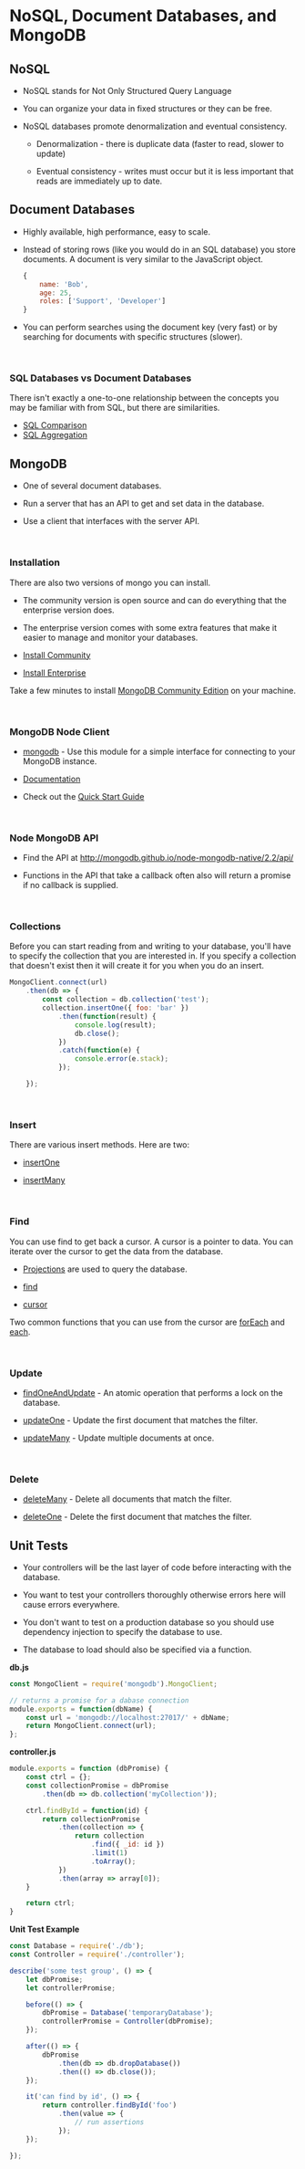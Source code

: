 # NoSQL, Document Databases, and MongoDB

## NoSQL

- NoSQL stands for Not Only Structured Query Language

- You can organize your data in fixed structures or they can be free.

- NoSQL databases promote denormalization and eventual consistency.

    - Denormalization - there is duplicate data (faster to read, slower to update)

    - Eventual consistency - writes must occur but it is less important that reads are immediately up to date.

## Document Databases

- Highly available, high performance, easy to scale.

- Instead of storing rows (like you would do in an SQL database) you store documents. A document is very similar to the JavaScript object.

    ```js
    {
        name: 'Bob',
        age: 25,
        roles: ['Support', 'Developer']
    }
    ```

- You can perform searches using the document key (very fast) or by searching for documents with specific structures (slower).

<br>

### SQL Databases vs Document Databases

There isn't exactly a one-to-one relationship between the concepts you may be familiar with from SQL, but there are similarities.

- [SQL Comparison](https://docs.mongodb.org/manual/reference/sql-comparison/)
- [SQL Aggregation](https://docs.mongodb.org/manual/reference/sql-aggregation-comparison/)

## MongoDB

- One of several document databases.

- Run a server that has an API to get and set data in the database.

- Use a client that interfaces with the server API.

<br>

### Installation

There are also two versions of mongo you can install.

- The community version is open source and can do everything that the enterprise version does.

- The enterprise version comes with some extra features that make it easier to manage and monitor your databases.

- [Install Community](https://docs.mongodb.org/manual/administration/install-community/)

- [Install Enterprise](https://docs.mongodb.org/manual/administration/install-enterprise/)

Take a few minutes to install [MongoDB Community Edition](https://docs.mongodb.org/manual/administration/install-community/) on your machine.

<br>

### MongoDB Node Client

- [mongodb](https://www.npmjs.com/package/mongodb) - Use this module for a simple interface for connecting to your MongoDB instance.

- [Documentation](http://mongodb.github.io/node-mongodb-native/2.2/)

- Check out the [Quick Start Guide](http://mongodb.github.io/node-mongodb-native/2.2/quick-start/quick-start/)

<br>

### Node MongoDB API

- Find the API at http://mongodb.github.io/node-mongodb-native/2.2/api/

- Functions in the API that take a callback often also will return a promise if no callback is supplied.

<br>

### Collections

Before you can start reading from and writing to your database, you'll have to specify the collection that you are interested in. If you specify a collection that doesn't exist then it will create it for you when you do an insert.

```js
MongoClient.connect(url)
    .then(db => {
        const collection = db.collection('test');
        collection.insertOne({ foo: 'bar' })
            .then(function(result) {
                console.log(result);
                db.close();
            })
            .catch(function(e) {
                console.error(e.stack);
            });

    });
```

<br>

### Insert

There are various insert methods. Here are two:

- [insertOne](http://mongodb.github.io/node-mongodb-native/2.2/api/Collection.html#insertOne)

- [insertMany](http://mongodb.github.io/node-mongodb-native/2.2/api/Collection.html#insertMany)

<br>

### Find

You can use find to get back a cursor. A cursor is a pointer to data. You can iterate over the cursor to get the data from the database.

- [Projections](http://mongodb.github.io/node-mongodb-native/2.2/tutorials/projections/) are used to query the database.

- [find](http://mongodb.github.io/node-mongodb-native/2.2/api/Collection.html#find)

- [cursor](http://mongodb.github.io/node-mongodb-native/2.2/api/Cursor.html)

Two common functions that you can use from the cursor are [forEach](http://mongodb.github.io/node-mongodb-native/2.2/api/Cursor.html#forEach) and [each](http://mongodb.github.io/node-mongodb-native/2.2/api/Cursor.html#each).

<br>

### Update

- [findOneAndUpdate](http://mongodb.github.io/node-mongodb-native/2.2/api/Collection.html#findOneAndUpdate) - An atomic operation that performs a lock on the database.

- [updateOne](http://mongodb.github.io/node-mongodb-native/2.2/api/Collection.html#updateOne) - Update the first document that matches the filter.

- [updateMany](http://mongodb.github.io/node-mongodb-native/2.2/api/Collection.html#updateMany) - Update multiple documents at once.

<br>

### Delete

- [deleteMany](http://mongodb.github.io/node-mongodb-native/2.2/api/Collection.html#deleteMany) - Delete all documents that match the filter.

- [deleteOne](http://mongodb.github.io/node-mongodb-native/2.2/api/Collection.html#deleteOne) - Delete the first document that matches the filter.

## Unit Tests

- Your controllers will be the last layer of code before interacting with the database.

- You want to test your controllers thoroughly otherwise errors here will cause errors everywhere.

- You don't want to test on a production database so you should use dependency injection to specify the database to use.

- The database to load should also be specified via a function.

**db.js**

```js
const MongoClient = require('mongodb').MongoClient;

// returns a promise for a dabase connection
module.exports = function(dbName) {
    const url = 'mongodb://localhost:27017/' + dbName;
    return MongoClient.connect(url);
};
```

**controller.js**

```js
module.exports = function (dbPromise) {
    const ctrl = {};
    const collectionPromise = dbPromise
        .then(db => db.collection('myCollection'));

    ctrl.findById = function(id) {
        return collectionPromise
            .then(collection => {
                return collection
                    .find({ _id: id })
                    .limit(1)
                    .toArray();
            })
            .then(array => array[0]);
    }

    return ctrl;
}
```

**Unit Test Example**

```js
const Database = require('./db');
const Controller = require('./controller');

describe('some test group', () => {
    let dbPromise;
    let controllerPromise;

    before(() => {
        dbPromise = Database('temporaryDatabase');
        controllerPromise = Controller(dbPromise);
    });

    after(() => {
        dbPromise
            .then(db => db.dropDatabase())
            .then(() => db.close());
    });

    it('can find by id', () => {
        return controller.findById('foo')
            .then(value => {
                // run assertions
            });
    });

});
```
